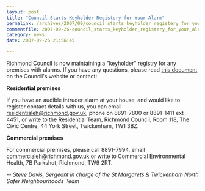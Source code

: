 ```yaml
---
layout: post
title: "Council Starts Keyholder Registery for Your Alarm"
permalink: /archives/2007/09/council_starts_keyholder_registery_for_your_alarm.html
commentfile: 2007-09-26-council_starts_keyholder_registery_for_your_alarm
category: news
date: 2007-09-26 21:56:45

---
```


Richmond Council is now maintaining a "keyholder" registry for any premises with alarms. If you have any questions, please read [this document](http://www.richmond.gov.uk/house_and_intruder_alarms) on the Council's website or contact:

**Residential premises**

If you have an audible intruder alarm at your house, and would like to register contact details with us, you can email <residentialeh@richmond.gov.uk>, phone on 8891-7800 or 8891-1411 ext 4451, or write to the Residential Team, Richmond Council, Room 118, The Civic Centre, 44 York Street, Twickenham, TW1 3BZ.

**Commercial premises**

For commercial premises, please call 8891-7994, email <commercialeh@richmond.gov.uk> or write to Commercial Environmental Health, 7B Parkshot, Richmond, TW9 2RT.

<cite>-- Steve Davis, Sergeant in charge of the St Margarets & Twickenham North Safer Neighbourhoods Team<cite>
